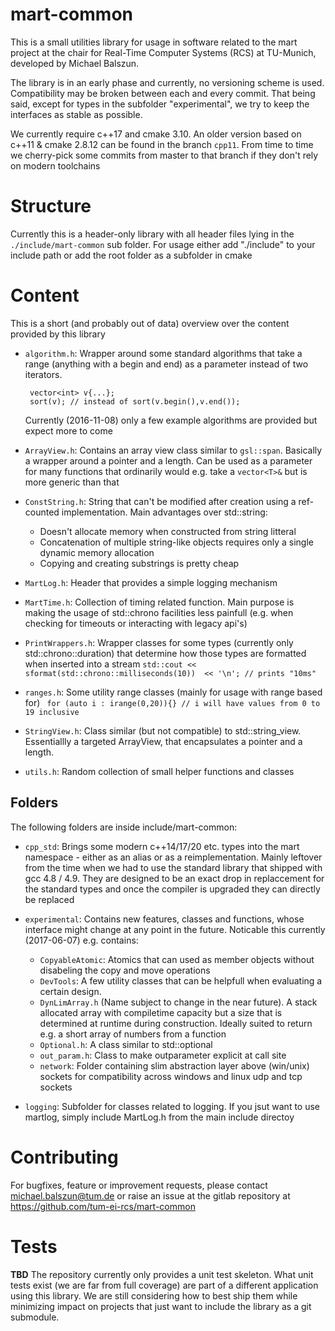 # mart-common

This is a small utilities library for usage in software related to the mart project at the chair for Real-Time Computer Systems (RCS) at TU-Munich, developed by Michael Balszun.

The library is in an early phase and currently, no versioning scheme is used. Compatibility may be broken between each and every commit. That being said, except for types in the subfolder "experimental", we try to keep the interfaces as stable as possible.

We currently require c++17 and cmake 3.10. An older version based on c++11 & cmake 2.8.12 can be found in the branch `cpp11`. From time to time we cherry-pick some commits from master to that branch if they don't rely on modern toolchains

# Structure
Currently this is a header-only library with all header files lying in the `./include/mart-common` sub folder. For usage either add "./include" to your include path or add the root folder as a subfolder in cmake

# Content
This is a short (and probably out of data) overview over the content provided by this library

- `algorithm.h`:
  Wrapper around some standard algorithms that take a range (anything with a begin and end) as a parameter instead of two iterators.
  ```
   vector<int> v{...};
   sort(v); // instead of sort(v.begin(),v.end());
  ```
  Currently (2016-11-08) only a few example algorithms are provided but expect more to come

- `ArrayView.h`:
  Contains an array view class similar to `gsl::span`. Basically a wrapper around a pointer and a length.
  Can be used as a parameter for many functions that ordinarily would e.g. take a `vector<T>&` but is more generic than that

- `ConstString.h`:
  String that can't be modified after creation using a ref-counted implementation.
  Main advantages over std::string:
	- Doesn't allocate memory when constructed from string litteral
	- Concatenation of multiple string-like objects requires only a single dynamic memory allocation
    - Copying and creating substrings is pretty cheap

- `MartLog.h`:
  Header that provides a simple logging mechanism

- `MartTime.h`:
  Collection of timing related function. Main purpose is making the usage of std::chrono facilities less painfull
  (e.g. when checking for timeouts or interacting with legacy api's)


- `PrintWrappers.h`:
  Wrapper classes for some types (currently only std::chrono::duration) that determine how those types are formatted when inserted into a stream
  `std::cout << sformat(std::chrono::milliseconds(10))  << '\n'; // prints "10ms"`

- `ranges.h`:
  Some utility range classes (mainly for usage with range based for)
  ` for (auto i : irange(0,20)){} // i will have values from 0 to 19 inclusive`

- `StringView.h`:
  Class similar (but not compatible) to std::string_view. Essentiallly a targeted ArrayView, that encapsulates a pointer and a length.

- `utils.h`:
  Random collection of small helper functions and classes

## Folders
 The following folders are inside include/mart-common:

- `cpp_std`:
  Brings some modern c++14/17/20 etc. types into the mart namespace - either as an alias or as a reimplementation. Mainly leftover from the time when we had to use the standard library that shipped with gcc 4.8 / 4.9. They are designed to be an exact drop in replaccement for the standard types and once the compiler is upgraded they can directly be replaced

- `experimental`:
  Contains new features, classes and functions, whose interface might change at any point in the future. Noticable this currently (2017-06-07) e.g. contains:
   - `CopyableAtomic`: Atomics that can used as member objects without disabeling the copy and move operations
   - `DevTools`: A few utility classes that can be helpfull when evaluating a certain design.
   - `DynLimArray.h` (Name subject to change in the near future). A stack allocated array with compiletime capacity but a size that is determined at runtime during construction. Ideally suited to return e.g. a short array of numbers from a function
   - `Optional.h`: A class similar to std::optional
   - `out_param.h`: Class to make outparameter explicit at call site
   - `network`: Folder containing slim abstraction layer above (win/unix) sockets for compatibility across windows and linux udp and tcp sockets

- `logging`: Subfolder for classes related to logging. If you jsut want to use martlog, simply include MartLog.h from the main include directoy

# Contributing

  For bugfixes, feature or improvement requests, please contact michael.balszun@tum.de or raise an issue at the gitlab repository at https://github.com/tum-ei-rcs/mart-common

# Tests
**TBD**
The repository currently only provides a unit test skeleton. What unit tests exist (we are far from full coverage) are part of a different application using this library.
We are still considering how to best ship them while minimizing impact on projects that just want to include the library as a git submodule.
